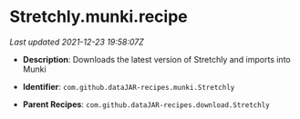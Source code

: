 # Stretchly.munki.recipe

_Last updated 2021-12-23 19:58:07Z_

- **Description**: Downloads the latest version of Stretchly and imports into Munki

- **Identifier**: `com.github.dataJAR-recipes.munki.Stretchly`

- **Parent Recipes**: `com.github.dataJAR-recipes.download.Stretchly`
